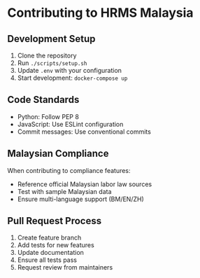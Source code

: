 # Contributing to HRMS Malaysia

## Development Setup

1. Clone the repository
2. Run `./scripts/setup.sh`
3. Update `.env` with your configuration
4. Start development: `docker-compose up`

## Code Standards

- Python: Follow PEP 8
- JavaScript: Use ESLint configuration
- Commit messages: Use conventional commits

## Malaysian Compliance

When contributing to compliance features:
- Reference official Malaysian labor law sources
- Test with sample Malaysian data
- Ensure multi-language support (BM/EN/ZH)

## Pull Request Process

1. Create feature branch
2. Add tests for new features
3. Update documentation
4. Ensure all tests pass
5. Request review from maintainers